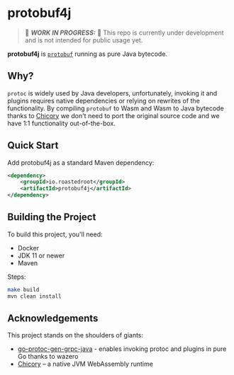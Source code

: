 # protobuf4j

> 🚧 **_WORK IN PROGRESS:_** 🚧 This repo is currently under development and is not intended for public usage yet.

**protobuf4j** is [`protobuf`](https://github.com/google/protobuf) running as pure Java bytecode.

## Why?

`protoc` is widely used by Java developers, unfortunately, invoking it and plugins requires native dependencies or relying on rewrites of the functionality.
By compiling `protobuf` to Wasm and Wasm to Java bytecode thanks to [Chicory](https://chicory.dev) we don't need to port the original source code and we have 1:1 functionality out-of-the-box.

## Quick Start

Add protobuf4j as a standard Maven dependency:

```xml
<dependency>
    <groupId>io.roastedroot</groupId>
    <artifactId>protobuf4j</artifactId>
</dependency>
```

## Building the Project

To build this project, you'll need:

* Docker
* JDK 11 or newer
* Maven

Steps:

```bash
make build
mvn clean install
```

## Acknowledgements

This project stands on the shoulders of giants:

* [go-protoc-gen-grpc-java](https://github.com/wasilibs/go-protoc-gen-grpc-java) - enables invoking protoc and plugins in pure Go thanks to wazero
* [Chicory](https://chicory.dev/) – a native JVM WebAssembly runtime
